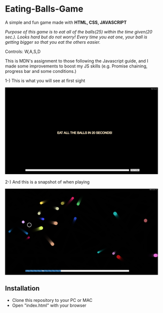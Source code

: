 # Eating-Balls-Game
A simple and fun game made with **HTML, CSS, JAVASCRIPT**

*Purpose of this game is to eat all of the balls(25) within the time given(20 sec.). Looks hard but do not worry! Every time you eat one, your ball is getting bigger so that you eat the others easier.*

Controls: W,A,S,D

This is MDN's assignment to those following the Javascript guide, and I made some improvements to boost my JS skills (e.g. Promise chaining, progress bar and some conditions.)

1-) This is what you will see at first sight

![Start Screen](/images/startScreen.png)

2-) And this is a snapshot of when playing

![Game Play](/images/gamePlay.png)

## Installation

- Clone this repository to your PC or MAC
- Open "index.html" with your browser
